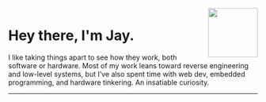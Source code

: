 <img width="100" src="https://media2.giphy.com/media/v1.Y2lkPTc5MGI3NjExNzVnM3liY3JxazF3enRycmhsOHRyMGlyMXIwMmNlNTBxNDM4N3pxOCZlcD12MV9pbnRlcm5hbF9naWZfYnlfaWQmY3Q9cw/csciCYFCuy2kpwHIIs/giphy.gif" align="right" />

<h1 align="left">Hey there, I'm Jay.</h1>

I like taking things apart to see how they work, both software or hardware. Most of my work leans toward reverse engineering and low-level systems, but I’ve also spent time with web dev, embedded programming, and hardware tinkering. An insatiable curiosity.

---

